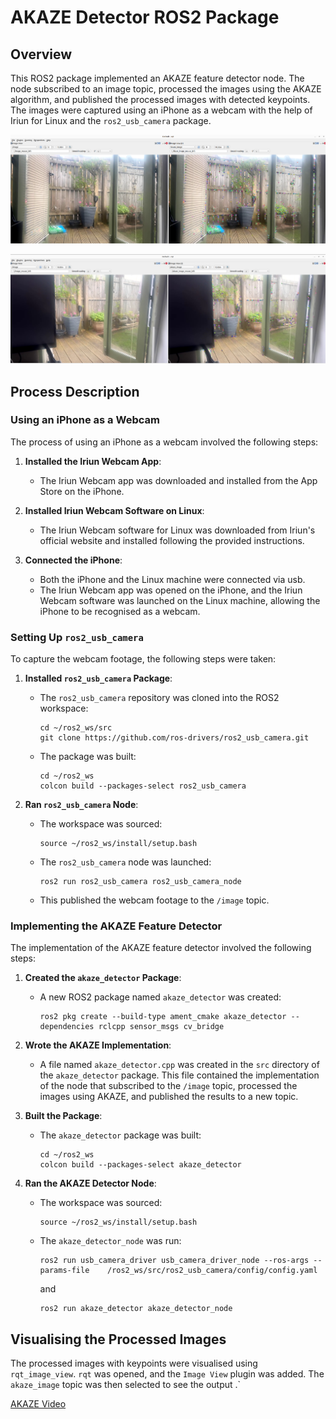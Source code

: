 # AKAZE Detector ROS2 Package

## Overview

This ROS2 package implemented an AKAZE feature detector node. The node subscribed to an image topic, processed the images using the AKAZE algorithm, and published the processed images with detected keypoints. The images were captured using an iPhone as a webcam with the help of Iriun for Linux and the `ros2_usb_camera` package.

![AKAZE Image 1](/docs/AKAZE_image_1.png)

![AKAZE Image 2](/docs/AKAZE_image_2.png)

## Process Description


### Using an iPhone as a Webcam

The process of using an iPhone as a webcam involved the following steps:

1. **Installed the Iriun Webcam App**:
   - The Iriun Webcam app was downloaded and installed from the App Store on the iPhone.

2. **Installed Iriun Webcam Software on Linux**:
   - The Iriun Webcam software for Linux was downloaded from Iriun's official website and installed following the provided instructions.

3. **Connected the iPhone**:
   - Both the iPhone and the Linux machine were connected via usb.
   - The Iriun Webcam app was opened on the iPhone, and the Iriun Webcam software was launched on the Linux machine, allowing the iPhone to be recognised as a webcam.

### Setting Up `ros2_usb_camera`

To capture the webcam footage, the following steps were taken:

1. **Installed `ros2_usb_camera` Package**:
   - The `ros2_usb_camera` repository was cloned into the ROS2 workspace:
     ```
     cd ~/ros2_ws/src
     git clone https://github.com/ros-drivers/ros2_usb_camera.git
     ```
   - The package was built:
     ```
     cd ~/ros2_ws
     colcon build --packages-select ros2_usb_camera
     ```

2. **Ran `ros2_usb_camera` Node**:
   - The workspace was sourced:
     ```
     source ~/ros2_ws/install/setup.bash
     ```
   - The `ros2_usb_camera` node was launched:
     ```
     ros2 run ros2_usb_camera ros2_usb_camera_node
     ```
   - This published the webcam footage to the `/image` topic.

### Implementing the AKAZE Feature Detector

The implementation of the AKAZE feature detector involved the following steps:

1. **Created the `akaze_detector` Package**:
   - A new ROS2 package named `akaze_detector` was created:
     ```
     ros2 pkg create --build-type ament_cmake akaze_detector --dependencies rclcpp sensor_msgs cv_bridge
     ```

2. **Wrote the AKAZE Implementation**:
   - A file named `akaze_detector.cpp` was created in the `src` directory of the `akaze_detector` package. This file contained the implementation of the node that subscribed to the `/image` topic, processed the images using AKAZE, and published the results to a new topic.

3. **Built the Package**:
   - The `akaze_detector` package was built:
     ```
     cd ~/ros2_ws
     colcon build --packages-select akaze_detector
     ```

4. **Ran the AKAZE Detector Node**:
   - The workspace was sourced:
     ```
     source ~/ros2_ws/install/setup.bash
     ```
   - The `akaze_detector_node` was run:
     ```
     ros2 run usb_camera_driver usb_camera_driver_node --ros-args --params-file    /ros2_ws/src/ros2_usb_camera/config/config.yaml
     ```
     and
     ```
     ros2 run akaze_detector akaze_detector_node
     ```
## Visualising the Processed Images

The processed images with keypoints were visualised using `rqt_image_view`. `rqt` was opened, and the `Image View` plugin was added. The `akaze_image` topic was then selected to see the output
.`


[AKAZE Video](docs/AKAZE_Video.webm)
